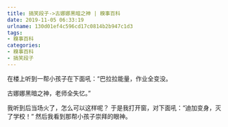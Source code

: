 ```yaml
---
title: 搞笑段子->古娜娜黑暗之神 | 糗事百科
date: 2019-11-05 06:33:19
urlname: 130d01ef4c596cd17c0814b2b947c1d3
tags: 
- 糗事百科
categories:
- 糗事百科
- 搞笑段子
---
```

在楼上听到一帮小孩子在下面吼：“巴拉拉能量，作业全变没。

古娜娜黑暗之神，老师全失忆。”

我听到后当场火了，怎么可以这样呢？ 于是我打开窗，对下面吼：“迪加变身，灭了学校！” 然后我看到那帮小孩子崇拜的眼神。



